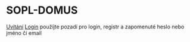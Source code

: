 # SOPL-DOMUS
[Uvítání](https://www.figma.com/proto/Ch8O1vHVcaPG7PlLWEbruL/Untitled?node-id=1-2&node-type=canvas&t=qwUO4wkP2GryoVAT-1&scaling=min-zoom&content-scaling=fixed&page-id=0%3A1)
[Login](https://www.figma.com/design/YKfN7eYPO669nwMn0eKMJ2/Untitled?node-id=0-1&t=KGsIUQMAuFAWKCEj-1) použíjte pozadí pro login, registr a zapomenuté heslo nebo jméno či email
